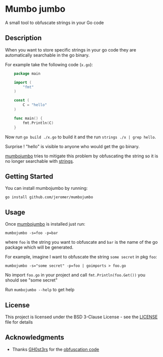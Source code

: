 # Mumbo jumbo

A small tool to obfuscate strings in your Go code

## Description

When you want to store specific strings in your go code they are automatically
searchable in the go binary.

For example take the following code (`x.go`):

```go
    package main

    import (
        "fmt"
    )

    const (
        C = "hello"
    )

    func main() {
        fmt.Println(C)
    }
```

Now run `go build ./x.go` to build it and the run `strings ./x | grep hello`.

Surprise ! "hello" is visible to anyone who would get the go binary.

[mumbojumbo](https://github.com/jeromer/mumbojumbo) tries to mitigate this
problem by obfuscating the string so it is no longer searchable with
[strings](https://linux.die.net/man/1/strings).


## Getting Started

You can install mumbojumbo by running:

    go install github.com/jeromer/mumbojumbo

## Usage

Once [mumbojumbo](https://github.com/jeromer/mumbojumbo) is installed just run:

    mumbojumbo -s=foo -p=bar

where `foo` is the string you want to obfuscate and `bar` is the name of the go
package which will be generated.

For example, imagine I want to obfuscate the string `some secret` in pkg
`foo`:

    mumbojumbo -s="some secret" -p=foo | goimports > foo.go

No import `foo.go` in your project and call `fmt.Println(foo.Get())` you should
see "some secret"

Run `mumbojumbo --help` to get help

## License

This project is licensed under the BSD 3-Clause License - see the [LICENSE](LICENSE) file for details

## Acknowledgments

* Thanks [GH0st3rs](https://github.com/GH0st3rs) for the [obfuscation code](https://github.com/GH0st3rs/obfus/blob/master/obfus.go)
